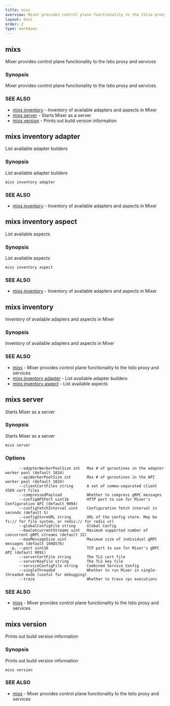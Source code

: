 ```yaml
---
title: mixs
overview: Mixer provides control plane functionality to the Istio proxy and services
layout: docs
order: 2
type: markdown
---
```


<a name="mixs"></a>
## mixs

Mixer provides control plane functionality to the Istio proxy and services

### Synopsis


Mixer provides control plane functionality to the Istio proxy and services

### SEE ALSO
* [mixs inventory](#mixs_inventory)	 - Inventory of available adapters and aspects in Mixer
* [mixs server](#mixs_server)	 - Starts Mixer as a server
* [mixs version](#mixs_version)	 - Prints out build version information

<a name="mixs_inventory_adapter"></a>
## mixs inventory adapter

List available adapter builders

### Synopsis


List available adapter builders

```
mixs inventory adapter
```

### SEE ALSO
* [mixs inventory](#mixs_inventory)	 - Inventory of available adapters and aspects in Mixer

<a name="mixs_inventory_aspect"></a>
## mixs inventory aspect

List available aspects

### Synopsis


List available aspects

```
mixs inventory aspect
```

### SEE ALSO
* [mixs inventory](#mixs_inventory)	 - Inventory of available adapters and aspects in Mixer

<a name="mixs_inventory"></a>
## mixs inventory

Inventory of available adapters and aspects in Mixer

### Synopsis


Inventory of available adapters and aspects in Mixer

### SEE ALSO
* [mixs](#mixs)	 - Mixer provides control plane functionality to the Istio proxy and services
* [mixs inventory adapter](#mixs_inventory_adapter)	 - List available adapter builders
* [mixs inventory aspect](#mixs_inventory_aspect)	 - List available aspects

<a name="mixs_server"></a>
## mixs server

Starts Mixer as a server

### Synopsis


Starts Mixer as a server

```
mixs server
```

### Options

```
      --adapterWorkerPoolSize int   Max # of goroutines in the adapter worker pool (default 1024)
      --apiWorkerPoolSize int       Max # of goroutines in the API worker pool (default 1024)
      --clientCertFiles string      A set of comma-separated client X509 cert files
      --compressedPayload           Whether to compress gRPC messages
      --configAPIPort uint16        HTTP port to use for Mixer's Configuration API (default 9094)
      --configFetchInterval uint    Configuration fetch interval in seconds (default 5)
      --configStoreURL string       URL of the config store. May be fs:// for file system, or redis:// for redis url
      --globalConfigFile string     Global Config
      --maxConcurrentStreams uint   Maximum supported number of concurrent gRPC streams (default 32)
      --maxMessageSize uint         Maximum size of individual gRPC messages (default 1048576)
  -p, --port uint16                 TCP port to use for Mixer's gRPC API (default 9091)
      --serverCertFile string       The TLS cert file
      --serverKeyFile string        The TLS key file
      --serviceConfigFile string    Combined Service Config
      --singleThreaded              Whether to run Mixer in single-threaded mode (useful for debugging)
      --trace                       Whether to trace rpc executions
```

### SEE ALSO
* [mixs](#mixs)	 - Mixer provides control plane functionality to the Istio proxy and services

<a name="mixs_version"></a>
## mixs version

Prints out build version information

### Synopsis


Prints out build version information

```
mixs version
```

### SEE ALSO
* [mixs](#mixs)	 - Mixer provides control plane functionality to the Istio proxy and services

